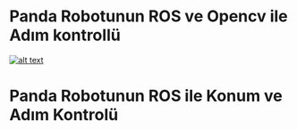 # Panda Robotunun ROS ve Opencv ile Adım kontrollü




[![alt text](https://i9.ytimg.com/vi_webp/GumUgBMiszk/mq2.webp?sqp=CKje-q8G-oaymwEmCMACELQB8quKqQMa8AEB-AH-CYAC0AWKAgwIABABGFwgXChcMA8=&rs=AOn4CLAxEjMaVpW7Quhtkvjbia7p_cG--g)](https://youtu.be/NG--17tlHYA)

# Panda Robotunun ROS ile Konum ve Adım Kontrolü 

